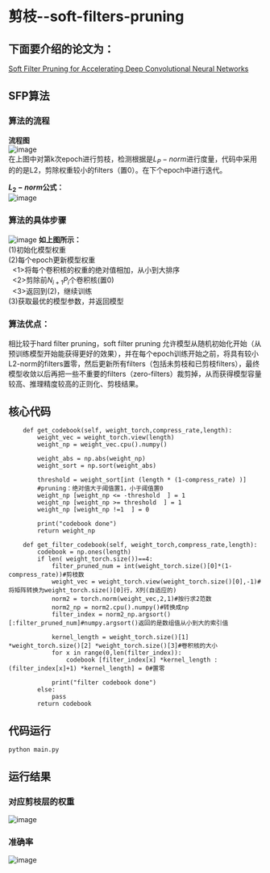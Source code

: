 # 剪枝--soft-filters-pruning
## 下面要介绍的论文为：  
[Soft Filter Pruning for Accelerating Deep Convolutional Neural Networks](https://arxiv.org/pdf/1808.06866.pdf)  

## SFP算法
### 算法的流程
**流程图**  
![image](https://user-images.githubusercontent.com/80331072/113682117-5c9ed880-96f5-11eb-9657-8d9549003c10.png)  
在上图中对第k次epoch进行剪枝，检测根据是$L_{P}-norm$进行度量，代码中采用的的是L2，剪除权重较小的filters（置0）。在下个epoch中进行迭代。 

**$L_{2}-norm$公式：**  
![image](https://user-images.githubusercontent.com/80331072/113713905-70a90100-971a-11eb-9bff-0cc8344c2b31.png)

### 算法的具体步骤  
![image](https://user-images.githubusercontent.com/80331072/113683581-f31fc980-96f6-11eb-9103-fb741e8c7bb6.png) 
**如上图所示：**   
(1)初始化模型权重  
(2)每个epoch更新模型权重  
&nbsp; <1>将每个卷积核的权重的绝对值相加，从小到大排序  
&nbsp; <2>剪除前$N_{i+1}P_{i}$个卷积核(置0)  
&nbsp; <3>返回到(2)，继续训练  
(3)获取最优的模型参数，并返回模型  

### 算法优点：
相比较于hard filter pruning，soft filter pruning 允许模型从随机初始化开始（从预训练模型开始能获得更好的效果），并在每个epoch训练开始之前，将具有较小L2-norm的filters置零，然后更新所有filters（包括未剪枝和已剪枝filters），最终模型收敛以后再把一些不重要的filters（zero-filters）裁剪掉，从而获得模型容量较高、推理精度较高的正则化、剪枝结果。

## 核心代码
```
    def get_codebook(self, weight_torch,compress_rate,length):
        weight_vec = weight_torch.view(length)
        weight_np = weight_vec.cpu().numpy()
    
        weight_abs = np.abs(weight_np)
        weight_sort = np.sort(weight_abs)
        
        threshold = weight_sort[int (length * (1-compress_rate) )]
        #pruning：绝对值大于阈值置1，小于阈值置0
        weight_np [weight_np <= -threshold  ] = 1
        weight_np [weight_np >= threshold  ] = 1
        weight_np [weight_np !=1  ] = 0
        
        print("codebook done")
        return weight_np

    def get_filter_codebook(self, weight_torch,compress_rate,length):
        codebook = np.ones(length)
        if len( weight_torch.size())==4:
            filter_pruned_num = int(weight_torch.size()[0]*(1-compress_rate))#剪枝数
            weight_vec = weight_torch.view(weight_torch.size()[0],-1)#将矩阵转换为weight_torch.size()[0]行，X列(自适应的)
            norm2 = torch.norm(weight_vec,2,1)#按行求2范数
            norm2_np = norm2.cpu().numpy()#转换成np
            filter_index = norm2_np.argsort()[:filter_pruned_num]#numpy.argsort()返回的是数组值从小到大的索引值

            kernel_length = weight_torch.size()[1] *weight_torch.size()[2] *weight_torch.size()[3]#卷积核的大小
            for x in range(0,len(filter_index)):
                codebook [filter_index[x] *kernel_length : (filter_index[x]+1) *kernel_length] = 0#置零

            print("filter codebook done")
        else:
            pass
        return codebook
```

## 代码运行
```
python main.py
```
## 运行结果
### 对应剪枝层的权重
![image](https://user-images.githubusercontent.com/80331072/113711644-c9c36580-9717-11eb-8034-eeddfed2c51e.png)
### 准确率
![image](https://user-images.githubusercontent.com/80331072/113712064-41919000-9718-11eb-940c-75a5dda655e4.png)

